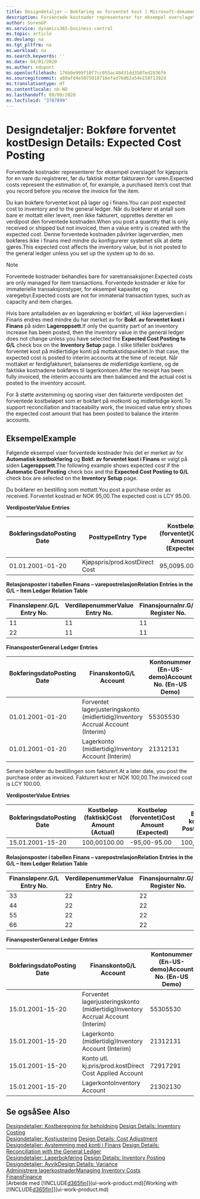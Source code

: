 ```yaml
---
title: Designdetaljer – Bokføring av forventet kost | Microsoft-dokumentasjon
description: Forventede kostnader representerer for eksempel overslaget for kjøpspris for en vare du registrerer, før du faktisk mottar fakturaen for varen.
author: SorenGP
ms.service: dynamics365-business-central
ms.topic: article
ms.devlang: na
ms.tgt_pltfrm: na
ms.workload: na
ms.search.keywords: ''
ms.date: 04/01/2020
ms.author: edupont
ms.openlocfilehash: 176b0e999f10f7cc055ac40431dd3507ed2836f6
ms.sourcegitcommit: a80afd4e5075018716efad76d82a54e158f1392d
ms.translationtype: HT
ms.contentlocale: nb-NO
ms.lasthandoff: 09/09/2020
ms.locfileid: "3787899"
---
```

# <a name="design-details-expected-cost-posting"></a><span data-ttu-id="f618f-103">Designdetaljer: Bokføre forventet kost</span><span class="sxs-lookup"><span data-stu-id="f618f-103">Design Details: Expected Cost Posting</span></span>
<span data-ttu-id="f618f-104">Forventede kostnader representerer for eksempel overslaget for kjøpspris for en vare du registrerer, før du faktisk mottar fakturaen for varen.</span><span class="sxs-lookup"><span data-stu-id="f618f-104">Expected costs represent the estimation of, for example, a purchased item’s cost that you record before you receive the invoice for the item.</span></span>  

 <span data-ttu-id="f618f-105">Du kan bokføre forventet kost på lager og i finans.</span><span class="sxs-lookup"><span data-stu-id="f618f-105">You can post expected cost to inventory and to the general ledger.</span></span> <span data-ttu-id="f618f-106">Når du bokfører et antall som bare er mottatt eller levert, men ikke fakturert, opprettes deretter en verdipost den forventede kostnaden.</span><span class="sxs-lookup"><span data-stu-id="f618f-106">When you post a quantity that is only received or shipped but not invoiced, then a value entry is created with the expected cost.</span></span> <span data-ttu-id="f618f-107">Denne forventede kostnaden påvirker lagerverdien, men bokføres ikke i finans med mindre du konfigurerer systemet slik at dette gjøres.</span><span class="sxs-lookup"><span data-stu-id="f618f-107">This expected cost affects the inventory value, but is not posted to the general ledger unless you set up the system up to do so.</span></span>  

> [!NOTE]  
>  <span data-ttu-id="f618f-108">Forventede kostnader behandles bare for varetransaksjoner.</span><span class="sxs-lookup"><span data-stu-id="f618f-108">Expected costs are only managed for item transactions.</span></span> <span data-ttu-id="f618f-109">Forventede kostnader er ikke for immaterielle transaksjonstyper, for eksempel kapasitet og varegebyr.</span><span class="sxs-lookup"><span data-stu-id="f618f-109">Expected costs are not for immaterial transaction types, such as capacity and item charges.</span></span>  

 <span data-ttu-id="f618f-110">Hvis bare antallsdelen av en lagerøkning er bokført, vil ikke lagerverdien i Finans endres med mindre du har merket av for **Bokf. av forventet kost i Finans** på siden **Lageroppsett**.</span><span class="sxs-lookup"><span data-stu-id="f618f-110">If only the quantity part of an inventory increase has been posted, then the inventory value in the general ledger does not change unless you have selected the **Expected Cost Posting to G/L** check box on the **Inventory Setup** page.</span></span> <span data-ttu-id="f618f-111">I slike tilfeller bokføres forventet kost på midlertidige konti på mottakstidspunktet.</span><span class="sxs-lookup"><span data-stu-id="f618f-111">In that case, the expected cost is posted to interim accounts at the time of receipt.</span></span> <span data-ttu-id="f618f-112">Når mottaket er ferdigfakturert, balanseres de midlertidige kontiene, og de faktiske kostnadene bokføres til lagerkontoen.</span><span class="sxs-lookup"><span data-stu-id="f618f-112">After the receipt has been fully invoiced, the interim accounts are then balanced and the actual cost is posted to the inventory account.</span></span>  

 <span data-ttu-id="f618f-113">For å støtte avstemming og sporing viser den fakturerte verdiposten det forventede kostbeløpet som er bokført på motkonti og midlertidige konti.</span><span class="sxs-lookup"><span data-stu-id="f618f-113">To support reconciliation and traceability work, the invoiced value entry shows the expected cost amount that has been posted to balance the interim accounts.</span></span>  

## <a name="example"></a><span data-ttu-id="f618f-114">Eksempel</span><span class="sxs-lookup"><span data-stu-id="f618f-114">Example</span></span>  
 <span data-ttu-id="f618f-115">Følgende eksempel viser forventede kostnader hvis det er merket av for **Automatisk kostbokføring** og **Bokf. av forventet kost i Finans** er valgt på siden **Lageroppsett**.</span><span class="sxs-lookup"><span data-stu-id="f618f-115">The following example shows expected cost if the **Automatic Cost Posting** check box and the **Expected Cost Posting to G/L** check box are selected on the **Inventory Setup** page.</span></span>  

 <span data-ttu-id="f618f-116">Du bokfører en bestilling som mottatt.</span><span class="sxs-lookup"><span data-stu-id="f618f-116">You post a purchase order as received.</span></span> <span data-ttu-id="f618f-117">Forventet kostnad er NOK 95,00.</span><span class="sxs-lookup"><span data-stu-id="f618f-117">The expected cost is LCY 95.00.</span></span>  

 <span data-ttu-id="f618f-118">**Verdiposter**</span><span class="sxs-lookup"><span data-stu-id="f618f-118">**Value Entries**</span></span>  

|<span data-ttu-id="f618f-119">Bokføringsdato</span><span class="sxs-lookup"><span data-stu-id="f618f-119">Posting Date</span></span>|<span data-ttu-id="f618f-120">Posttype</span><span class="sxs-lookup"><span data-stu-id="f618f-120">Entry Type</span></span>|<span data-ttu-id="f618f-121">Kostbeløp (forventet)</span><span class="sxs-lookup"><span data-stu-id="f618f-121">Cost Amount (Expected)</span></span>|<span data-ttu-id="f618f-122">Forventet kost bokført i Finans</span><span class="sxs-lookup"><span data-stu-id="f618f-122">Expected Cost Posted to G/L</span></span>|<span data-ttu-id="f618f-123">Forventet kostnad</span><span class="sxs-lookup"><span data-stu-id="f618f-123">Expected Cost</span></span>|<span data-ttu-id="f618f-124">Varepostnr.</span><span class="sxs-lookup"><span data-stu-id="f618f-124">Item Ledger Entry No.</span></span>|<span data-ttu-id="f618f-125">Løpenr.</span><span class="sxs-lookup"><span data-stu-id="f618f-125">Entry No.</span></span>|  
|------------------|----------------|------------------------------|----------------------------------|-------------------|---------------------------|---------------|  
|<span data-ttu-id="f618f-126">01.01.20</span><span class="sxs-lookup"><span data-stu-id="f618f-126">01-01-20</span></span>|<span data-ttu-id="f618f-127">Kjøpspris/prod.kost</span><span class="sxs-lookup"><span data-stu-id="f618f-127">Direct Cost</span></span>|<span data-ttu-id="f618f-128">95,00</span><span class="sxs-lookup"><span data-stu-id="f618f-128">95.00</span></span>|<span data-ttu-id="f618f-129">95,00</span><span class="sxs-lookup"><span data-stu-id="f618f-129">95.00</span></span>|<span data-ttu-id="f618f-130">Ja</span><span class="sxs-lookup"><span data-stu-id="f618f-130">Yes</span></span>|<span data-ttu-id="f618f-131">1</span><span class="sxs-lookup"><span data-stu-id="f618f-131">1</span></span>|<span data-ttu-id="f618f-132">1</span><span class="sxs-lookup"><span data-stu-id="f618f-132">1</span></span>|  

 <span data-ttu-id="f618f-133">**Relasjonsposter i tabellen Finans – varepostrelasjon**</span><span class="sxs-lookup"><span data-stu-id="f618f-133">**Relation Entries in the G/L – Item Ledger Relation Table**</span></span>  

|<span data-ttu-id="f618f-134">Finansløpenr.</span><span class="sxs-lookup"><span data-stu-id="f618f-134">G/L Entry No.</span></span>|<span data-ttu-id="f618f-135">Verdiløpenummer</span><span class="sxs-lookup"><span data-stu-id="f618f-135">Value Entry No.</span></span>|<span data-ttu-id="f618f-136">Finansjournalnr.</span><span class="sxs-lookup"><span data-stu-id="f618f-136">G/L Register No.</span></span>|  
|--------------------|---------------------|-----------------------|  
|<span data-ttu-id="f618f-137">1</span><span class="sxs-lookup"><span data-stu-id="f618f-137">1</span></span>|<span data-ttu-id="f618f-138">1</span><span class="sxs-lookup"><span data-stu-id="f618f-138">1</span></span>|<span data-ttu-id="f618f-139">1</span><span class="sxs-lookup"><span data-stu-id="f618f-139">1</span></span>|  
|<span data-ttu-id="f618f-140">2</span><span class="sxs-lookup"><span data-stu-id="f618f-140">2</span></span>|<span data-ttu-id="f618f-141">1</span><span class="sxs-lookup"><span data-stu-id="f618f-141">1</span></span>|<span data-ttu-id="f618f-142">1</span><span class="sxs-lookup"><span data-stu-id="f618f-142">1</span></span>|  

 <span data-ttu-id="f618f-143">**Finansposter**</span><span class="sxs-lookup"><span data-stu-id="f618f-143">**General Ledger Entries**</span></span>  

|<span data-ttu-id="f618f-144">Bokføringsdato</span><span class="sxs-lookup"><span data-stu-id="f618f-144">Posting Date</span></span>|<span data-ttu-id="f618f-145">Finanskonto</span><span class="sxs-lookup"><span data-stu-id="f618f-145">G/L Account</span></span>|<span data-ttu-id="f618f-146">Kontonummer (En-US-demo)</span><span class="sxs-lookup"><span data-stu-id="f618f-146">Account No. (En-US Demo)</span></span>|<span data-ttu-id="f618f-147">Beløp</span><span class="sxs-lookup"><span data-stu-id="f618f-147">Amount</span></span>|<span data-ttu-id="f618f-148">Løpenr.</span><span class="sxs-lookup"><span data-stu-id="f618f-148">Entry No.</span></span>|  
|------------------|------------------|---------------------------------|------------|---------------|  
|<span data-ttu-id="f618f-149">01.01.20</span><span class="sxs-lookup"><span data-stu-id="f618f-149">01-01-20</span></span>|<span data-ttu-id="f618f-150">Forventet lagerjusteringskonto (midlertidig)</span><span class="sxs-lookup"><span data-stu-id="f618f-150">Inventory Accrual Account (Interim)</span></span>|<span data-ttu-id="f618f-151">5530</span><span class="sxs-lookup"><span data-stu-id="f618f-151">5530</span></span>|<span data-ttu-id="f618f-152">-95,00</span><span class="sxs-lookup"><span data-stu-id="f618f-152">-95.00</span></span>|<span data-ttu-id="f618f-153">2</span><span class="sxs-lookup"><span data-stu-id="f618f-153">2</span></span>|  
|<span data-ttu-id="f618f-154">01.01.20</span><span class="sxs-lookup"><span data-stu-id="f618f-154">01-01-20</span></span>|<span data-ttu-id="f618f-155">Lagerkonto (midlertidig)</span><span class="sxs-lookup"><span data-stu-id="f618f-155">Inventory Account (Interim)</span></span>|<span data-ttu-id="f618f-156">2131</span><span class="sxs-lookup"><span data-stu-id="f618f-156">2131</span></span>|<span data-ttu-id="f618f-157">95,00</span><span class="sxs-lookup"><span data-stu-id="f618f-157">95.00</span></span>|<span data-ttu-id="f618f-158">1</span><span class="sxs-lookup"><span data-stu-id="f618f-158">1</span></span>|  

 <span data-ttu-id="f618f-159">Senere bokfører du bestillingen som fakturert.</span><span class="sxs-lookup"><span data-stu-id="f618f-159">At a later date, you post the purchase order as invoiced.</span></span> <span data-ttu-id="f618f-160">Fakturert kost er NOK 100,00.</span><span class="sxs-lookup"><span data-stu-id="f618f-160">The invoiced cost is LCY 100.00.</span></span>  

 <span data-ttu-id="f618f-161">**Verdiposter**</span><span class="sxs-lookup"><span data-stu-id="f618f-161">**Value Entries**</span></span>  

|<span data-ttu-id="f618f-162">Bokføringsdato</span><span class="sxs-lookup"><span data-stu-id="f618f-162">Posting Date</span></span>|<span data-ttu-id="f618f-163">Kostbeløp (faktisk)</span><span class="sxs-lookup"><span data-stu-id="f618f-163">Cost Amount (Actual)</span></span>|<span data-ttu-id="f618f-164">Kostbeløp (forventet)</span><span class="sxs-lookup"><span data-stu-id="f618f-164">Cost Amount (Expected)</span></span>|<span data-ttu-id="f618f-165">Bokført kost</span><span class="sxs-lookup"><span data-stu-id="f618f-165">Cost Posted to G/L</span></span>|<span data-ttu-id="f618f-166">Forventet kostnad</span><span class="sxs-lookup"><span data-stu-id="f618f-166">Expected Cost</span></span>|<span data-ttu-id="f618f-167">Varepostnr.</span><span class="sxs-lookup"><span data-stu-id="f618f-167">Item Ledger Entry No.</span></span>|<span data-ttu-id="f618f-168">Løpenr.</span><span class="sxs-lookup"><span data-stu-id="f618f-168">Entry No.</span></span>|  
|------------------|----------------------------|------------------------------|-------------------------|-------------------|---------------------------|---------------|  
|<span data-ttu-id="f618f-169">15.01.20</span><span class="sxs-lookup"><span data-stu-id="f618f-169">01-15-20</span></span>|<span data-ttu-id="f618f-170">100,00</span><span class="sxs-lookup"><span data-stu-id="f618f-170">100.00</span></span>|<span data-ttu-id="f618f-171">-95,00</span><span class="sxs-lookup"><span data-stu-id="f618f-171">-95.00</span></span>|<span data-ttu-id="f618f-172">100,00</span><span class="sxs-lookup"><span data-stu-id="f618f-172">100.00</span></span>|<span data-ttu-id="f618f-173">Nei</span><span class="sxs-lookup"><span data-stu-id="f618f-173">No</span></span>|<span data-ttu-id="f618f-174">1</span><span class="sxs-lookup"><span data-stu-id="f618f-174">1</span></span>|<span data-ttu-id="f618f-175">2</span><span class="sxs-lookup"><span data-stu-id="f618f-175">2</span></span>|  

 <span data-ttu-id="f618f-176">**Relasjonsposter i tabellen Finans – varepostrelasjon**</span><span class="sxs-lookup"><span data-stu-id="f618f-176">**Relation Entries in the G/L – Item Ledger Relation Table**</span></span>  

|<span data-ttu-id="f618f-177">Finansløpenr.</span><span class="sxs-lookup"><span data-stu-id="f618f-177">G/L Entry No.</span></span>|<span data-ttu-id="f618f-178">Verdiløpenummer</span><span class="sxs-lookup"><span data-stu-id="f618f-178">Value Entry No.</span></span>|<span data-ttu-id="f618f-179">Finansjournalnr.</span><span class="sxs-lookup"><span data-stu-id="f618f-179">G/L Register No.</span></span>|  
|--------------------|---------------------|-----------------------|  
|<span data-ttu-id="f618f-180">3</span><span class="sxs-lookup"><span data-stu-id="f618f-180">3</span></span>|<span data-ttu-id="f618f-181">2</span><span class="sxs-lookup"><span data-stu-id="f618f-181">2</span></span>|<span data-ttu-id="f618f-182">2</span><span class="sxs-lookup"><span data-stu-id="f618f-182">2</span></span>|  
|<span data-ttu-id="f618f-183">4</span><span class="sxs-lookup"><span data-stu-id="f618f-183">4</span></span>|<span data-ttu-id="f618f-184">2</span><span class="sxs-lookup"><span data-stu-id="f618f-184">2</span></span>|<span data-ttu-id="f618f-185">2</span><span class="sxs-lookup"><span data-stu-id="f618f-185">2</span></span>|  
|<span data-ttu-id="f618f-186">5</span><span class="sxs-lookup"><span data-stu-id="f618f-186">5</span></span>|<span data-ttu-id="f618f-187">2</span><span class="sxs-lookup"><span data-stu-id="f618f-187">2</span></span>|<span data-ttu-id="f618f-188">2</span><span class="sxs-lookup"><span data-stu-id="f618f-188">2</span></span>|  
|<span data-ttu-id="f618f-189">6</span><span class="sxs-lookup"><span data-stu-id="f618f-189">6</span></span>|<span data-ttu-id="f618f-190">2</span><span class="sxs-lookup"><span data-stu-id="f618f-190">2</span></span>|<span data-ttu-id="f618f-191">2</span><span class="sxs-lookup"><span data-stu-id="f618f-191">2</span></span>|  

 <span data-ttu-id="f618f-192">**Finansposter**</span><span class="sxs-lookup"><span data-stu-id="f618f-192">**General Ledger Entries**</span></span>  

|<span data-ttu-id="f618f-193">Bokføringsdato</span><span class="sxs-lookup"><span data-stu-id="f618f-193">Posting Date</span></span>|<span data-ttu-id="f618f-194">Finanskonto</span><span class="sxs-lookup"><span data-stu-id="f618f-194">G/L Account</span></span>|<span data-ttu-id="f618f-195">Kontonummer (En-US-demo)</span><span class="sxs-lookup"><span data-stu-id="f618f-195">Account No. (En-US Demo)</span></span>|<span data-ttu-id="f618f-196">Beløp</span><span class="sxs-lookup"><span data-stu-id="f618f-196">Amount</span></span>|<span data-ttu-id="f618f-197">Løpenr.</span><span class="sxs-lookup"><span data-stu-id="f618f-197">Entry No.</span></span>|  
|------------------|------------------|---------------------------------|------------|---------------|  
|<span data-ttu-id="f618f-198">15.01.20</span><span class="sxs-lookup"><span data-stu-id="f618f-198">01-15-20</span></span>|<span data-ttu-id="f618f-199">Forventet lagerjusteringskonto (midlertidig)</span><span class="sxs-lookup"><span data-stu-id="f618f-199">Inventory Accrual Account (Interim)</span></span>|<span data-ttu-id="f618f-200">5530</span><span class="sxs-lookup"><span data-stu-id="f618f-200">5530</span></span>|<span data-ttu-id="f618f-201">95,00</span><span class="sxs-lookup"><span data-stu-id="f618f-201">95.00</span></span>|<span data-ttu-id="f618f-202">4</span><span class="sxs-lookup"><span data-stu-id="f618f-202">4</span></span>|  
|<span data-ttu-id="f618f-203">15.01.20</span><span class="sxs-lookup"><span data-stu-id="f618f-203">01-15-20</span></span>|<span data-ttu-id="f618f-204">Lagerkonto (midlertidig)</span><span class="sxs-lookup"><span data-stu-id="f618f-204">Inventory Account (Interim)</span></span>|<span data-ttu-id="f618f-205">2131</span><span class="sxs-lookup"><span data-stu-id="f618f-205">2131</span></span>|<span data-ttu-id="f618f-206">-95,00</span><span class="sxs-lookup"><span data-stu-id="f618f-206">-95.00</span></span>|<span data-ttu-id="f618f-207">3</span><span class="sxs-lookup"><span data-stu-id="f618f-207">3</span></span>|  
|<span data-ttu-id="f618f-208">15.01.20</span><span class="sxs-lookup"><span data-stu-id="f618f-208">01-15-20</span></span>|<span data-ttu-id="f618f-209">Konto utl. kj.pris/prod.kost</span><span class="sxs-lookup"><span data-stu-id="f618f-209">Direct Cost Applied Account</span></span>|<span data-ttu-id="f618f-210">7291</span><span class="sxs-lookup"><span data-stu-id="f618f-210">7291</span></span>|<span data-ttu-id="f618f-211">-100</span><span class="sxs-lookup"><span data-stu-id="f618f-211">-100</span></span>|<span data-ttu-id="f618f-212">6</span><span class="sxs-lookup"><span data-stu-id="f618f-212">6</span></span>|  
|<span data-ttu-id="f618f-213">15.01.20</span><span class="sxs-lookup"><span data-stu-id="f618f-213">01-15-20</span></span>|<span data-ttu-id="f618f-214">Lagerkonto</span><span class="sxs-lookup"><span data-stu-id="f618f-214">Inventory Account</span></span>|<span data-ttu-id="f618f-215">2130</span><span class="sxs-lookup"><span data-stu-id="f618f-215">2130</span></span>|<span data-ttu-id="f618f-216">100</span><span class="sxs-lookup"><span data-stu-id="f618f-216">100</span></span>|<span data-ttu-id="f618f-217">5</span><span class="sxs-lookup"><span data-stu-id="f618f-217">5</span></span>|  

## <a name="see-also"></a><span data-ttu-id="f618f-218">Se også</span><span class="sxs-lookup"><span data-stu-id="f618f-218">See Also</span></span>
 <span data-ttu-id="f618f-219">[Designdetaljer: Kostberegning for beholdning](design-details-inventory-costing.md) </span><span class="sxs-lookup"><span data-stu-id="f618f-219">[Design Details: Inventory Costing](design-details-inventory-costing.md) </span></span>  
 <span data-ttu-id="f618f-220">[Designdetaljer: Kostjustering](design-details-cost-adjustment.md) </span><span class="sxs-lookup"><span data-stu-id="f618f-220">[Design Details: Cost Adjustment](design-details-cost-adjustment.md) </span></span>  
 <span data-ttu-id="f618f-221">[Designdetaljer: Avstemming med konti i Finans](design-details-reconciliation-with-the-general-ledger.md) </span><span class="sxs-lookup"><span data-stu-id="f618f-221">[Design Details: Reconciliation with the General Ledger](design-details-reconciliation-with-the-general-ledger.md) </span></span>  
 <span data-ttu-id="f618f-222">[Designdetaljer: Lagerbokføring](design-details-inventory-posting.md) </span><span class="sxs-lookup"><span data-stu-id="f618f-222">[Design Details: Inventory Posting](design-details-inventory-posting.md) </span></span>  
 [<span data-ttu-id="f618f-223">Designdetaljer: Avvik</span><span class="sxs-lookup"><span data-stu-id="f618f-223">Design Details: Variance</span></span>](design-details-variance.md)  
 [<span data-ttu-id="f618f-224">Administrere lagerkostnader</span><span class="sxs-lookup"><span data-stu-id="f618f-224">Managing Inventory Costs</span></span>](finance-manage-inventory-costs.md)  
 [<span data-ttu-id="f618f-225">Finans</span><span class="sxs-lookup"><span data-stu-id="f618f-225">Finance</span></span>](finance.md)  
 <span data-ttu-id="f618f-226">[Arbeide med [!INCLUDE[d365fin](includes/d365fin_md.md)]](ui-work-product.md)</span><span class="sxs-lookup"><span data-stu-id="f618f-226">[Working with [!INCLUDE[d365fin](includes/d365fin_md.md)]](ui-work-product.md)</span></span>
